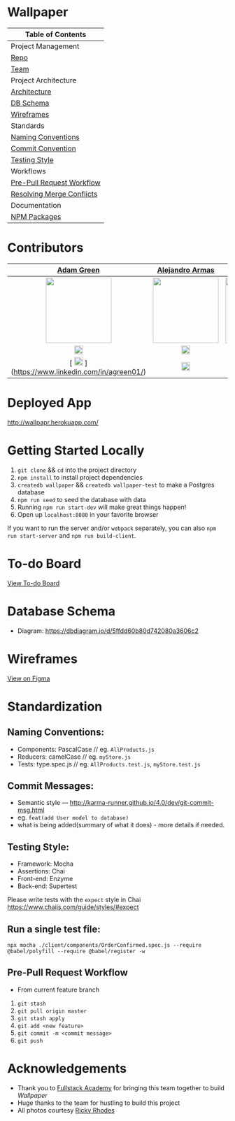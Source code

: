 # Wallpaper

| Table of Contents                                                                                          |
| ---------------------------------------------------------------------------------------------------------- |
| Project Management                                                                                         |
| [Repo](https://github.com/2011-FSA-Alpha/GraceShopper)                                                     |
| [Team](https://github.com/2011-FSA-Alpha/GraceShopper/wiki#team)                                           |
| Project Architecture                                                                                       |
| [Architecture](https://github.com/2011-FSA-Alpha/GraceShopper/wiki/Project-Architecture)                   |
| [DB Schema](https://dbdiagram.io/d/5ffdd60b80d742080a3606c2)                                               |
| [Wireframes](https://www.figma.com/file/OaM113RKVYajEhSjtietB7/Wallpapr?node-id=0%3A1)                     |
| Standards                                                                                                  |
| [Naming Conventions](https://github.com/2011-FSA-Alpha/GraceShopper/wiki#naming-conventions)               |
| [Commit Convention](https://github.com/2011-FSA-Alpha/GraceShopper/wiki#commit-messages)                   |
| [Testing Style](https://github.com/2011-FSA-Alpha/GraceShopper/wiki#testing-style)                         |
| Workflows                                                                                                  |
| [Pre-Pull Request Workflow](https://github.com/2011-FSA-Alpha/GraceShopper/wiki#pre-pull-request-workflow) |
| [Resolving Merge Conflicts](https://github.com/2011-FSA-Alpha/GraceShopper/wiki/Resolving-Merge-Conflicts) |
| Documentation                                                                                              |
| [NPM Packages](https://github.com/2011-FSA-Alpha/GraceShopper/wiki/Package-Documentation)                  |

# Contributors

[Adam Green](https://www.linkedin.com/in/agreen01/) | [Alejandro Armas](https://www.linkedin.com/in/alejandroarmas66/) | [Dakota Jennings](https://www.linkedin.com/in/dakotamjennings/) | [Daniel Rodriguez](https://www.linkedin.com/in/daniel-a-rodriguez-/) | 
| :----------------------------------------------------------------------------------------------------------------------------------------------------------------: | :----------------------------------------------------------------------------------------------------------------------------------------------------------------: | :----------------------------------------------------------------------------------------------------------------------------------------------------------------: | :-------------------------------------------------------------------------------------------------------------------------------------------------------------: |
| <img src=https://github.com/agreen8911/Full-Racks-Academy_Grace_Shopper/assets/124797284/f0564196-7ec8-4572-b784-d40f5edd3b4b width = "150" /> | <img src= https://github.com/agreen8911/Full-Racks-Academy_Grace_Shopper/assets/124797284/a707f059-4b15-40a2-90b0-77e155477dfa width = "150" /> | <img src=https://github.com/agreen8911/Full-Racks-Academy_Grace_Shopper/assets/124797284/c688ca68-60c6-48d5-a730-61ca4acc69cb width = "150" /> | <img src=https://github.com/agreen8911/Full-Racks-Academy_Grace_Shopper/assets/124797284/94d6ccfa-b9bc-4f85-be95-d48f353d317d width = "150" /> |
|[<img src="https://user-images.githubusercontent.com/36062933/108450440-38656600-7233-11eb-9ed0-34ecedcae435.png" width="20"> ](https://github.com/NedBrennan)   |   [<img src="https://user-images.githubusercontent.com/36062933/108450440-38656600-7233-11eb-9ed0-34ecedcae435.png" width="20"> ](https://github.com/morgan738)    |   [<img src="https://user-images.githubusercontent.com/36062933/108450440-38656600-7233-11eb-9ed0-34ecedcae435.png" width="20"> ](https://github.com/azrielg20)    |   [<img src="https://user-images.githubusercontent.com/36062933/108450440-38656600-7233-11eb-9ed0-34ecedcae435.png" width="20"> ](https://github.com/h0plyn)    |
|                  [ <img src="https://static.licdn.com/sc/h/al2o9zrvru7aqj8e1x2rzsrca" width="20"> ] (https://www.linkedin.com/in/agreen01/) | [ <img src="https://static.licdn.com/sc/h/al2o9zrvru7aqj8e1x2rzsrca" width="20"> ](https://www.linkedin.com/in/morgan-hu-3990aa199/)                |              [ <img src="https://static.licdn.com/sc/h/al2o9zrvru7aqj8e1x2rzsrca" width="20"> ](https://www.linkedin.com/in/azriel-goldman-67193b77/)              |                  [ <img src="https://static.licdn.com/sc/h/al2o9zrvru7aqj8e1x2rzsrca" width="20"> ](https://www.linkedin.com/in/rickyrhodes/)                   |

# Deployed App

http://wallpapr.herokuapp.com/

# Getting Started Locally

1.  `git clone` && `cd` into the project directory
1.  `npm install` to install project dependencies
1.  `createdb wallpaper` && `createdb wallpaper-test` to make a Postgres database
1.  `npm run seed` to seed the database with data
1.  Running `npm run start-dev` will make great things happen!
1.  Open up `localhost:8080` in your favorite browser

If you want to run the server and/or `webpack` separately, you can also
`npm run start-server` and `npm run build-client`.

# To-do Board

[View To-do Board](https://github.com/2011-FSA-Alpha/GraceShopper/projects/1)

# Database Schema

* Diagram: https://dbdiagram.io/d/5ffdd60b80d742080a3606c2

# Wireframes

[View on Figma](https://www.figma.com/file/OaM113RKVYajEhSjtietB7/Wallpapr?node-id=0%3A1)

# Standardization

## Naming Conventions:

* Components: PascalCase // eg. `AllProducts.js`
* Reducers: camelCase // eg. `myStore.js`
* Tests: type.spec.js // eg. `AllProducts.test.js`, `myStore.test.js`

## Commit Messages:

* Semantic style — http://karma-runner.github.io/4.0/dev/git-commit-msg.html
* eg. `feat(add User model to database)`
* what is being added(summary of what it does) - more details if needed.

## Testing Style:

* Framework: Mocha
* Assertions: Chai
* Front-end: Enzyme
* Back-end: Supertest

Please write tests with the `expect` style in Chai
https://www.chaijs.com/guide/styles/#expect

## Run a single test file:

`npx mocha ./client/components/OrderConfirmed.spec.js --require @babel/polyfill --require @babel/register -w`

## Pre-Pull Request Workflow

* From current feature branch

1.  `git stash`
2.  `git pull origin master`
3.  `git stash apply`
4.  `git add <new feature>`
5.  `git commit -m <commit message>`
6.  `git push`

# Acknowledgements

[google-apis]: https://console.developers.google.com/apis/credentials
* Thank you to [Fullstack Academy](https://www.fullstackacademy.com/) for bringing this team together to build _Wallpaper_
* Huge thanks to the team for hustling to build this project
* All photos courtesy [Ricky Rhodes](https://www.rickyrhodes.com)
